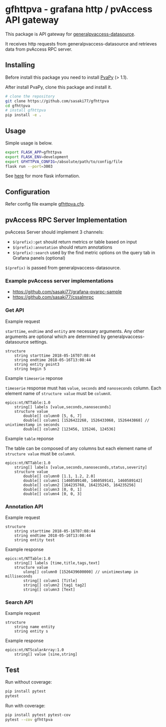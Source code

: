 # gfhttpva - grafana http / pvAccess API gateway

This package is API gateway for [generalpvaccess-datasource](https://github.com/sasaki77/generalpvaccess-datasource).

It receives http requests from generalpvaccess-datasource and retrieves data from pvAccess RPC server.

## Installing

Before install this package you need to install [PvaPy](https://github.com/epics-base/pvaPy) (> 1.1).

After install PvaPy, clone this package and install it.

```bash
# clone the repository
git clone https://github.com/sasaki77/gfhttpva
cd gfhttpva
# install gfhttpva
pip install -e .
```

## Usage

Simple usage is below.
```bash
export FLASK_APP=gfhttpva
export FLASK_ENV=development
export GFHTTPVA_CONFIG=/absolute/path/to/config/file
flask run --port=3003
```

See [here](http://flask.pocoo.org/) for more flask information.

## Configuration

Refer config file example [gfhttpva.cfg](gfhttpva.cfg).

## pvAccess RPC Server Implementation

pvAccess Server should implement 3 channels:

- `$(prefix):get` should return metrics or table based on input
- `$(prefix):annotation` should return annotations
- `$(prefix):search` used by the find metric options on the query tab in Grafana panels (optional)

`$(prefix)` is passed from generalpvaccess-datasource.

### Example pvAccess server implementations

- https://github.com/sasaki77/grafana-pvarpc-sample
- https://github.com/sasaki77/cssalmrpc

### Get API

Example request

`starttime`, `endtime` and `entity` are necessary arguments. Any other arguments are optional which are determined by generalpvaccess-datasource settings.
```
structure 
    string starttime 2018-05-16T07:08:44
    string endtime 2018-05-16T13:08:44
    string entity point3
    string begin 5
```

Example `timeserie` reponse

`timeserie` response must has `value`, `seconds` and `nanoseconds` column. Each element name of `structure value` must be `columnX`.
```
epics:nt/NTTable:1.0 
    string[] labels [value,seconds,nanoseconds]
    structure value
        double[] column0 [5, 6, 7]
        double[] column1 [1526422268, 1526433068, 1526443868] // unixtimestamp in seconds
        double[] column2 [123456, 135246, 124536]
```

Example `table` reponse

The table can be composed of any columns but each element name of `structure value` must be `columnX`.
```
epics:nt/NTTable:1.0 
    string[] labels [value,seconds,nanoseconds,status,severity]
    structure value
        double[] column0 [1.1, 1.2, 2.0]
        double[] column1 [1460589140, 1460589141, 1460589142]
        double[] column2 [164235768, 164235245, 164235256]
        double[] column3 [0, 0, 1]
        double[] column4 [0, 0, 3]
```

### Annotation API

Example request
```
structure 
    string starttime 2018-05-16T07:08:44
    string endtime 2018-05-16T13:08:44
    string entity test
```

Example response
```
epics:nt/NTTable:1.0
    string[] labels [time,title,tags,text]
    structure value
        ulong[] column0 [1526439600000] // unixtimestamp in milliseconds
        string[] column1 [Title]
        string[] column2 [tag1 tag2]
        string[] column3 [Text]
```

### Search API

Example request
```
structure 
    string name entity
    string entity s
```

Example response
```
epics:nt/NTScalarArray:1.0 
    string[] value [sine,string]
```

## Test

Run without coverage:
```bash
pip install pytest
pytest
```

Run with coverage:
```bash
pip install pytest pytest-cov
pytest --cov gfhttpva
```
